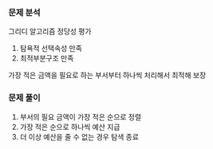 ### 문제 분석
그리디 알고리즘 정당성 평가  
1. 탐욕적 선택속성 만족    
2. 최적부분구조 만족  

가장 적은 금액을 필요로 하는 부서부터 하나씩 처리해서 최적해 보장   

### 문제 풀이
1. 부서의 필요 금액이 가장 적은 순으로 정렬
2. 가장 적은 순으로 하나씩 예산 지급
3. 더 이상 예산을 줄 수 없는 경우 탐색 종료

<br>
